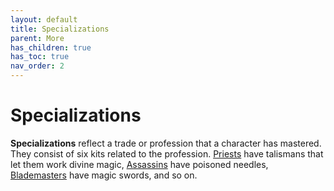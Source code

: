 ```yaml
---
layout: default
title: Specializations
parent: More
has_children: true
has_toc: true
nav_order: 2
---
```


# Specializations

**Specializations** reflect a trade or profession that a character has mastered. They consist of six kits related to the profession. [Priests](priest.html) have talismans that let them work divine magic, [Assassins](assassin.html) have poisoned needles, [Blademasters](blademaster.html) have magic swords, and so on.
